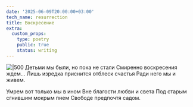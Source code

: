 ```yaml
---
date: '2025-06-09T20:00:00+03:00'
tech_name: resurrection
title: Воскресение
extra:
  custom_props:
    type: poetry
    public: true
    status: writing
---
```


![|500](/images/sunday.png)
Детьми мы были, но пока не стали
Смиренно воскресения ждем…
Лишь изредка приснится отблеск счастья
Ради него мы и живем.

Умрем вот только мы в ином
Вне благости любви и света
Под старым сгнившим мокрым пнем
Свободе предпочтя садом.